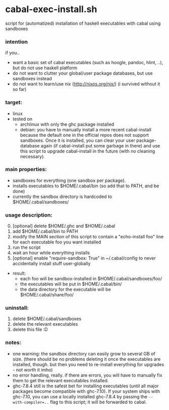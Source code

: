 cabal-exec-install.sh
==================

script for (automatized) installation of haskell executables with cabal using sandboxes

### intention

if you..

- want a basic set of cabal executables (such as hoogle, pandoc, hlint, ..), but do not use haskell platform
- do not want to clutter your global/user package databases, but use sandboxes instead
- do not want to learn/use nix (http://nixos.org/nix/)
  (i survived without it so far)

### target:
- linux
- tested on
  - archlinux with only the ghc package installed
  - debian: you have to manually install a more recent cabal-install
    because the default one in the official repos does not support
    sandboxes. Once it is installed, you can clear your user
    package-database again (if cabal-install put some garbage in
    there) and use this script to upgrade cabal-install in the future
    (with no cleaning necessary).

### main properties:
- sandboxes for everything (one sandbox per package).
- installs executables to $HOME/.cabal/bin
  (so add that to PATH, and be done)
- currently the sandbox directory is hardcoded to $HOME/.cabal/sandboxes/

### usage description:
0. [optional] delete $HOME/.ghc and $HOME/.cabal
1. add $HOME/.cabal/bin to PATH
2. modify the MAIN section of this script to contain a "echo-install foo" line for each executable foo you want installed
3. run the script
4. wait an hour while everything installs
5. [optional] enable "require-sandbox: True" in ~/.cabal/config to never
   accidentally install stuff user-globally

  - result:
    - each foo will be sandbox-installed in $HOME/.cabal/sandboxes/foo/
    - the executables will be put in $HOME/.cabal/bin/
    - the data directory for the executable will be $HOME/.cabal/share/foo/

### uninstall:
1. delete $HOME/.cabal/sandboxes
2. delete the relevant executables
3. delete this file :D

### notes:
- one warning: the sandbox directory can easily grow to several GB of size.
  (there should be no problems deleting it once the executables are
   installed, though. but then you need to re-install everything for
   upgrades - not worth it imho)
- no error handling, really. if there are errors, you will have to manually
  fix them to get the relevant executables installed.
- ghc-7.8.4 still is the safest bet for installing executables (until all
  major packages become compatible with ghc-7.10). If your system ships with
  ghc-7.10, you can use a locally installed ghc-7.8.4 by passing the
  `--with-compiler=..` flag to this script; it will be forwarded to cabal.
